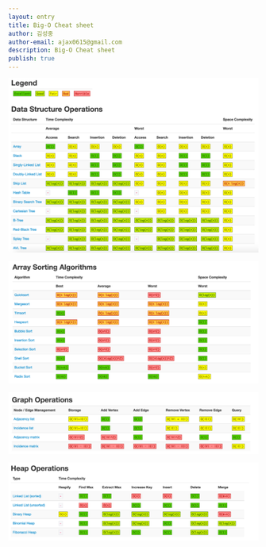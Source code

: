 ```yaml
---
layout: entry
title: Big-O Cheat sheet
author: 김성중
author-email: ajax0615@gmail.com
description: Big-O Cheat sheet
publish: true
---
```


![BigO_1](/images/2016/04/29/BigO_1.png "BigO_1")

![BigO_2](/images/2016/04/29/BigO_2.png "BigO_2")

![BigO_3](/images/2016/04/29/BigO_3.png "BigO_3")

![BigO_4](/images/2016/04/29/BigO_4.png "BigO_4")
